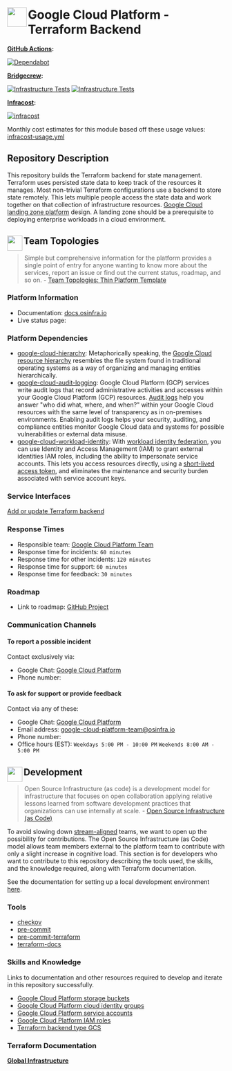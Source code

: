 # <img align="left" width="45" height="45" src="https://user-images.githubusercontent.com/1610100/197364816-35422195-84cf-4c2e-8c02-73570faf445d.png"> Google Cloud Platform - Terraform Backend

**[GitHub Actions](https://github.com/osinfra-io/google-cloud-terraform-backend/actions):**

[![Dependabot](https://github.com/osinfra-io/google-cloud-terraform-backend/actions/workflows/dependabot.yml/badge.svg)](https://github.com/osinfra-io/google-cloud-terraform-backend/actions/workflows/dependabot.yml)

**[Bridgecrew](https://www.bridgecrew.cloud/projects?types=Passed&repository=osinfra-io%2Fgoogle-cloud-terraform-backend&branch=main):**

[![Infrastructure Tests](https://www.bridgecrew.cloud/badges/github/osinfra-io/google-cloud-terraform-backend/general)](https://www.bridgecrew.cloud/link/badge?vcs=github&fullRepo=osinfra-io%2Fgoogle-cloud-terraform-backend&benchmark=INFRASTRUCTURE+SECURITY) [![Infrastructure Tests](https://www.bridgecrew.cloud/badges/github/osinfra-io/google-cloud-terraform-backend/cis_gcp)](https://www.bridgecrew.cloud/link/badge?vcs=github&fullRepo=osinfra-io%2Fgoogle-cloud-terraform-backend&benchmark=CIS+GCP+V1.1)

**[Infracost](https://www.infracost.io):**

[![infracost](https://img.shields.io/endpoint?label=Monthly%20Cost&url=https://dashboard.api.infracost.io/shields/json/cbeecfe3-576f-4553-984c-e451a575ee47/repos/9c3ee651-0722-41fc-8486-1a44637bd381/branch/af4debc9-dbda-4648-97ba-42a664cd3856)](https://dashboard.infracost.io/org/osinfra-io/repos/9c3ee651-0722-41fc-8486-1a44637bd381)

Monthly cost estimates for this module based off these usage values: [infracost-usage.yml](global/infra/tfvars/infracost-usage.yml)

## Repository Description

This repository builds the Terraform backend for state management. Terraform uses persisted state data to keep track of the resources it manages. Most non-trivial Terraform configurations use a backend to store state remotely. This lets multiple people access the state data and work together on that collection of infrastructure resources. [Google Cloud landing zone platform](https://docs.osinfra.io/google-cloud-platform/landing-zone) design. A landing zone should be a prerequisite to deploying enterprise workloads in a cloud environment.

## <img align="left" width="35" height="35" src="https://user-images.githubusercontent.com/1610100/209340481-2a74c148-f10d-4192-8eae-c88645663824.png"> Team Topologies

>Simple but comprehensive information for the platform provides a single point of entry for anyone wanting to know more about the services, report an issue or find out the current status, roadmap, and so on. - [Team Topologies: Thin Platform Template](https://github.com/TeamTopologies/Thin-Platform-template)

### Platform Information

- Documentation: [docs.osinfra.io](https://docs.osinfra.io/google-cloud-platform/landing-zone)
- Live status page:

### Platform Dependencies

- [google-cloud-hierarchy](https://github.com/osinfra-io/google-cloud-hierarchy): Metaphorically speaking, the [Google Cloud resource hierarchy](https://cloud.google.com/resource-manager/docs/cloud-platform-resource-hierarchy) resembles the file system found in traditional operating systems as a way of organizing and managing entities hierarchically.
- [google-cloud-audit-logging](https://github.com/osinfra-io/google-cloud-audit-logging): Google Cloud Platform (GCP) services write audit logs that record administrative activities and accesses within your Google Cloud Platform (GCP) resources. [Audit logs](https://cloud.google.com/logging/docs/audit) help you answer "who did what, where, and when?" within your Google Cloud resources with the same level of transparency as in on-premises environments. Enabling audit logs helps your security, auditing, and compliance entities monitor Google Cloud data and systems for possible vulnerabilities or external data misuse.
- [google-cloud-workload-identity](https://github.com/osinfra-io/google-cloud-workload-identity): With [workload identity federation](https://cloud.google.com/iam/docs/workload-identity-federation), you can use Identity and Access Management (IAM) to grant external identities IAM roles, including the ability to impersonate service accounts. This lets you access resources directly, using a [short-lived access token](https://cloud.google.com/iam/docs/create-short-lived-credentials-direct), and eliminates the maintenance and security burden associated with service account keys.

### Service Interfaces

[Add or update Terraform backend](https://github.com/osinfra-io/google-cloud-terraform-backend/issues/new?assignees=&labels=enhancement%2Cgood+first+issue&template=add-update-backend.yml&title=Add+or+update+Terraform+backend)

### Response Times

- Responsible team: [Google Cloud Platform Team](https://github.com/orgs/osinfra-io/teams/google-cloud-platform-team)
- Response time for incidents: `60 minutes`
- Response time for other incidents: `120 minutes`
- Response time for support:  `60 minutes`
- Response time for feedback: `30 minutes`

### Roadmap

- Link to roadmap: [GitHub Project](https://github.com/orgs/osinfra-io/projects/5/views/2)

### Communication Channels

#### To report a possible incident

Contact exclusively via:

- Google Chat: [Google Cloud Platform](https://chat.google.com/room/AAAAQV2ucwU?cls=7)
- Phone number:

#### To ask for support or provide feedback

Contact via any of these:

- Google Chat: [Google Cloud Platform](https://chat.google.com/room/AAAAQV2ucwU?cls=7)
- Email address: [google-cloud-platform-team@osinfra.io](mailto:google-cloud-platform-team@osinfra.io)
- Phone number:
- Office hours (EST): `Weekdays 5:00 PM - 10:00 PM` `Weekends 8:00 AM - 5:00 PM`

## <img align="left" width="35" height="35" src="https://user-images.githubusercontent.com/1610100/209029142-410349b7-4b22-40a9-9d4d-729f07e2b4a2.png"> Development

>Open Source Infrastructure (as code) is a development model for infrastructure that focuses on open collaboration applying relative lessons learned from software development practices that organizations can use internally at scale. - [Open Source Infrastructure (as Code)](https://www.osinfra.io)

To avoid slowing down [stream-aligned](https://teamtopologies.com/key-concepts) teams, we want to open up the possibility for contributions. The Open Source Infrastructure (as Code) model allows team members external to the platform team to contribute with only a slight increase in cognitive load. This section is for developers who want to contribute to this repository describing the tools used, the skills, and the knowledge required, along with Terraform documentation.

See the documentation for setting up a local development environment [here](https://docs.osinfra.io/development-setup).

### Tools

- [checkov](https://github.com/bridgecrewio/checkov)
- [pre-commit](https://github.com/pre-commit/pre-commit)
- [pre-commit-terraform](https://github.com/antonbabenko/pre-commit-terraform)
- [terraform-docs](https://github.com/terraform-docs/terraform-docs)

### Skills and Knowledge

Links to documentation and other resources required to develop and iterate in this repository successfully.

- [Google Cloud Platform storage buckets](https://cloud.google.com/storage/docs/key-terms#buckets)
- [Google Cloud Platform cloud identity groups](https://cloud.google.com/identity/docs/concepts/groups)
- [Google Cloud Platform service accounts](https://cloud.google.com/iam/docs/service-accounts)
- [Google Cloud Platform IAM roles](https://cloud.google.com/iam/docs/understanding-roles)
- [Terraform backend type GCS](https://developer.hashicorp.com/terraform/language/settings/backends/gcs)

### Terraform Documentation

[**Global Infrastructure**](global/infra/README.md)
